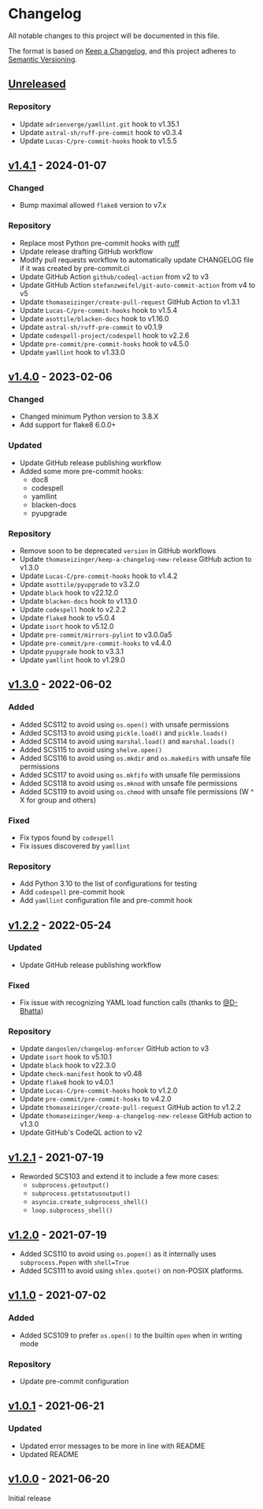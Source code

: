 # Changelog

All notable changes to this project will be documented in this file.

The format is based on [Keep a Changelog](https://keepachangelog.com/en/1.1.0/),
and this project adheres to [Semantic Versioning](https://semver.org/spec/v2.0.0.html).

## [Unreleased]

### Repository

- Update `adrienverge/yamllint.git` hook to v1.35.1
- Update `astral-sh/ruff-pre-commit` hook to v0.3.4
- Update `Lucas-C/pre-commit-hooks` hook to v1.5.5

## [v1.4.1] - 2024-01-07

### Changed

- Bump maximal allowed `flake8` version to v7.x

### Repository

- Replace most Python pre-commit hooks with [ruff](https://beta.ruff.rs/docs/)
- Update release drafting GitHub workflow
- Modify pull requests workflow to automatically update CHANGELOG file if it was created by pre-commit.ci
- Update GitHub Action `github/codeql-action` from v2 to v3
- Update GitHub Action `stefanzweifel/git-auto-commit-action` from v4 to v5
- Update `thomaseizinger/create-pull-request` GitHub Action to v1.3.1
- Update `Lucas-C/pre-commit-hooks` hook to v1.5.4
- Update `asottile/blacken-docs` hook to v1.16.0
- Update `astral-sh/ruff-pre-commit` to v0.1.9
- Update `codespell-project/codespell` hook to v2.2.6
- Update `pre-commit/pre-commit-hooks` hook to v4.5.0
- Update `yamllint` hook to v1.33.0

## [v1.4.0] - 2023-02-06

### Changed

- Changed minimum Python version to 3.8.X
- Add support for flake8 6.0.0+

### Updated

- Update GitHub release publishing workflow
- Added some more pre-commit hooks:
  - doc8
  - codespell
  - yamllint
  - blacken-docs
  - pyupgrade

### Repository

- Remove soon to be deprecated `version` in GitHub workflows
- Update `thomaseizinger/keep-a-changelog-new-release` GitHub action to v1.3.0
- Update `Lucas-C/pre-commit-hooks` hook to v1.4.2
- Update `asottile/pyupgrade` to v3.2.0
- Update `black` hook to v22.12.0
- Update `blacken-docs` hook to v1.13.0
- Update `codespell` hook to v2.2.2
- Update `flake8` hook to v5.0.4
- Update `isort` hook to v5.12.0
- Update `pre-commit/mirrors-pylint` to v3.0.0a5
- Update `pre-commit/pre-commit-hooks` to v4.4.0
- Update `pyupgrade` hook to v3.3.1
- Update `yamllint` hook to v1.29.0

## [v1.3.0] - 2022-06-02

### Added

- Added SCS112 to avoid using `os.open()` with unsafe permissions
- Added SCS113 to avoid using `pickle.load()` and `pickle.loads()`
- Added SCS114 to avoid using `marshal.load()` and `marshal.loads()`
- Added SCS115 to avoid using `shelve.open()`
- Added SCS116 to avoid using `os.mkdir` and `os.makedirs` with unsafe file permissions
- Added SCS117 to avoid using `os.mkfifo` with unsafe file permissions
- Added SCS118 to avoid using `os.mknod` with unsafe file permissions
- Added SCS119 to avoid using `os.chmod` with unsafe file permissions (W ^ X for group and others)

### Fixed

- Fix typos found by `codespell`
- Fix issues discovered by `yamllint`

### Repository

- Add Python 3.10 to the list of configurations for testing
- Add `codespell` pre-commit hook
- Add `yamllint` configuration file and pre-commit hook

## [v1.2.2] - 2022-05-24

### Updated

- Update GitHub release publishing workflow

### Fixed

- Fix issue with recognizing YAML load function calls (thanks to [@D-Bhatta](https://github.com/D-Bhatta))

### Repository

- Update `dangoslen/changelog-enforcer` GitHub action to v3
- Update `isort` hook to v5.10.1
- Update `black` hook to v22.3.0
- Update `check-manifest` hook to v0.48
- Update `flake8` hook to v4.0.1
- Update `Lucas-C/pre-commit-hooks` hook to v1.2.0
- Update `pre-commit/pre-commit-hooks` to v4.2.0
- Update `thomaseizinger/create-pull-request` GitHub action to v1.2.2
- Update `thomaseizinger/keep-a-changelog-new-release` GitHub action to v1.3.0
- Update GitHub's CodeQL action to v2

## [v1.2.1] - 2021-07-19

- Reworded SCS103 and extend it to include a few more cases:
  - `subprocess.getoutput()`
  - `subprocess.getstatusoutput()`
  - `asyncio.create_subprocess_shell()`
  - `loop.subprocess_shell()`

## [v1.2.0] - 2021-07-19

- Added SCS110 to avoid using `os.popen()` as it internally uses `subprocess.Popen` with `shell=True`
- Added SCS111 to avoid using `shlex.quote()` on non-POSIX platforms.

## [v1.1.0] - 2021-07-02

### Added

- Added SCS109 to prefer `os.open()` to the builtin `open` when in writing mode

### Repository

- Update pre-commit configuration

## [v1.0.1] - 2021-06-21

### Updated

- Updated error messages to be more in line with README
- Updated README

## [v1.0.0] - 2021-06-20

Initial release

[unreleased]: https://github.com/Takishima/flake8-secure-coding-standard/compare/v1.4.1...HEAD
[v1.0.0]: https://github.com/Takishima/flake8-secure-coding-standard/compare/c18cc7130a40405bd92e49b22675e8ddbe0bc8cd...v1.0.0
[v1.0.1]: https://github.com/Takishima/flake8-secure-coding-standard/compare/v1.0.0...v1.0.1
[v1.1.0]: https://github.com/Takishima/flake8-secure-coding-standard/compare/v1.0.1...v1.1.0
[v1.2.0]: https://github.com/Takishima/flake8-secure-coding-standard/compare/v1.1.0...v1.2.0
[v1.2.1]: https://github.com/Takishima/flake8-secure-coding-standard/compare/v1.2.0...v1.2.1
[v1.2.2]: https://github.com/Takishima/flake8-secure-coding-standard/compare/v1.2.1...v1.2.2
[v1.3.0]: https://github.com/Takishima/flake8-secure-coding-standard/compare/v1.2.2...v1.3.0
[v1.4.0]: https://github.com/Takishima/flake8-secure-coding-standard/compare/v1.3.0...v1.4.0
[v1.4.1]: https://github.com/Takishima/flake8-secure-coding-standard/compare/v1.4.0...v1.4.1
